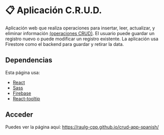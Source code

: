 # :clipboard: Aplicación C.R.U.D.
Aplicación web que realiza operaciones para insertar, leer, actualizar, y eliminar información [(operaciones CRUD)](https://es.wikipedia.org/wiki/CRUD). El usuario puede guardar un registro nuevo o puede modificar un registro existente. La aplicación usa Firestore como el backend para guardar y retirar la data.

## Dependencias
Esta página usa:

- [React](https://react.dev/)
- [Sass](https://sass-lang.com/)
- [Firebase](https://firebase.google.com/)
- [React-tooltip](https://www.npmjs.com/package/react-tooltip)

## Acceder
Puedes ver la página aquí: https://raulg-cpp.github.io/crud-app-spanish/

